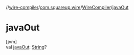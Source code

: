 //[wire-compiler](../../../index.md)/[com.squareup.wire](../index.md)/[WireCompiler](index.md)/[javaOut](java-out.md)

# javaOut

[jvm]\
val [javaOut](java-out.md): [String](https://kotlinlang.org/api/latest/jvm/stdlib/kotlin/-string/index.html)?
